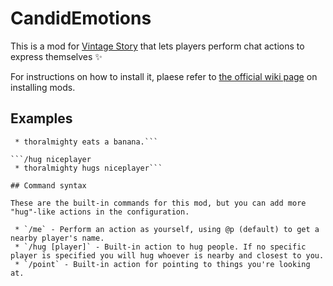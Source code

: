 # CandidEmotions

This is a mod for [Vintage Story](https://www.vintagestory.at/) that lets players perform chat actions to express themselves ✨

For instructions on how to install it, plaese refer to [the official wiki page](https://wiki.vintagestory.at/index.php?title=Adding_mods) on installing mods.

## Examples

```/me eats a banana.
 * thoralmighty eats a banana.```

```/hug niceplayer
 * thoralmighty hugs niceplayer```

## Command syntax

These are the built-in commands for this mod, but you can add more "hug"-like actions in the configuration.

 * `/me` - Perform an action as yourself, using @p (default) to get a nearby player's name.
 * `/hug [player]` - Built-in action to hug people. If no specific player is specified you will hug whoever is nearby and closest to you.
 * `/point` - Built-in action for pointing to things you're looking at.
